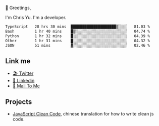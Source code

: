 👋 Greetings, 

I'm Chris Yu. I'm a developer. 


<!--START_SECTION:waka-->

```txt
TypeScript   28 hrs 30 mins  ████████████████████▒░░░░   81.03 %
Bash         1 hr 40 mins    █▒░░░░░░░░░░░░░░░░░░░░░░░   04.74 %
Python       1 hr 32 mins    █░░░░░░░░░░░░░░░░░░░░░░░░   04.39 %
Other        1 hr 31 mins    █░░░░░░░░░░░░░░░░░░░░░░░░   04.32 %
JSON         51 mins         ▓░░░░░░░░░░░░░░░░░░░░░░░░   02.46 %
```

<!--END_SECTION:waka-->

## Link me

- [🏖️ Twitter](https://twitter.com/yuetong3yu)
- [🧳 Linkedin](https://www.linkedin.com/in/yuetong3yu)
- [📧 Mail To Me](mailto:yuetong3yu@gmail.com)


## Projects 

- [JavaScript Clean Code](https://js-clean-code-cn.vercel.app/), chinese translation for how to write clean js code.
